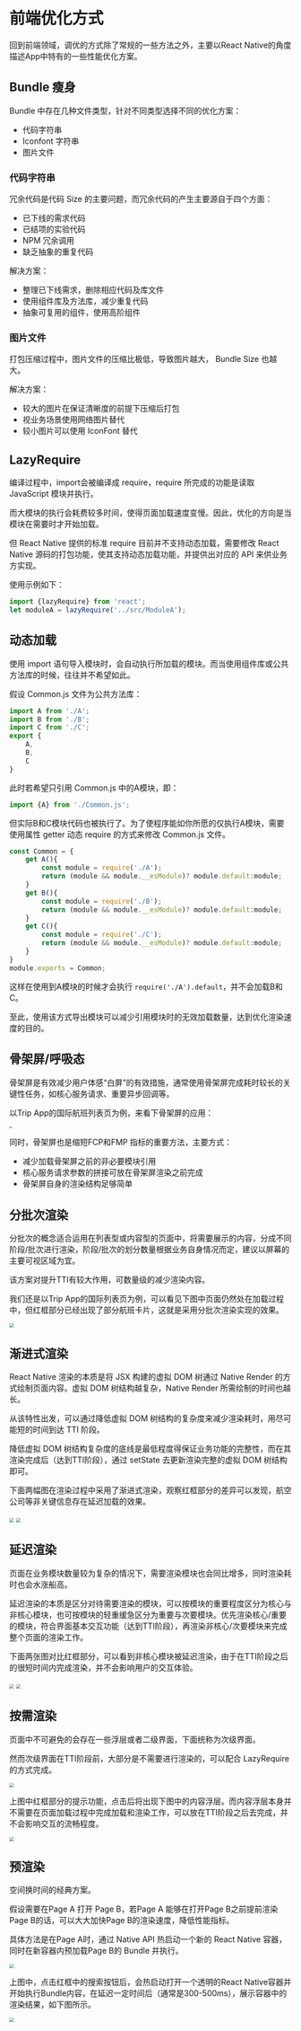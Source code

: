 # 前端优化方式
回到前端领域，调优的方式除了常规的一些方法之外，主要以React Native的角度描述App中特有的一些性能优化方案。

## Bundle 瘦身
Bundle 中存在几种文件类型，针对不同类型选择不同的优化方案：
- 代码字符串
- Iconfont 字符串
- 图片文件

### 代码字符串
冗余代码是代码 Size 的主要问题，而冗余代码的产生主要源自于四个方面：
- 已下线的需求代码
- 已结项的实验代码
- NPM 冗余调用
- 缺乏抽象的重复代码

解决方案：
- 整理已下线需求，删除相应代码及库文件
- 使用组件库及方法库，减少重复代码
- 抽象可复用的组件，使用高阶组件

### 图片文件
打包压缩过程中，图片文件的压缩比极低，导致图片越大， Bundle Size 也越大。

解决方案：
- 较大的图片在保证清晰度的前提下压缩后打包
- 视业务场景使用网络图片替代
- 较小图片可以使用 IconFont 替代

## LazyRequire
编译过程中，import会被编译成 require，require 所完成的功能是读取JavaScript 模块并执行。

而大模块的执行会耗费较多时间，使得页面加载速度变慢。因此，优化的方向是当模块在需要时才开始加载。

但 React Native 提供的标准 require 目前并不支持动态加载，需要修改 React Native 源码的打包功能，使其支持动态加载功能，并提供出对应的 API 来供业务方实现。

使用示例如下：
```javascript
import {lazyRequire} from 'react';
let moduleA = lazyRequire('../src/ModuleA');
```

## 动态加载
使用 import 语句导入模块时，会自动执行所加载的模块。而当使用组件库或公共方法库的时候，往往并不希望如此。

假设 Common.js 文件为公共方法库：

```javascript
import A from './A';
import B from './B';
import C from './C';
export {
    A,
    B,
    C
}
```

此时若希望只引用 Common.js 中的A模块，即：
```javascript
import {A} from './Common.js';
```

但实际B和C模块代码也被执行了。为了使程序能如你所愿的仅执行A模块，需要使用属性 getter 动态 require 的方式来修改 Common.js 文件。

```javascript
const Common = {
    get A(){
        const module = require('./A');
        return (module && module.__esModule)? module.default:module;
    }
    get B(){
        const module = require('./B');
        return (module && module.__esModule)? module.default:module;
    }
    get C(){
        const module = require('./C');
        return (module && module.__esModule)? module.default:module;
    }
}
module.exports = Common;
```

这样在使用到A模块的时候才会执行 `require('./A').default`，并不会加载B和C。

至此，使用该方式导出模块可以减少引用模块时的无效加载数量，达到优化渲染速度的目的。

## 骨架屏/呼吸态
骨架屏是有效减少用户体感“白屏”的有效措施，通常使用骨架屏完成耗时较长的关键性任务，如核心服务请求、重要异步回调等。

以Trip App的国际航班列表页为例，来看下骨架屏的应用：

<img src="https://s3.ax1x.com/2021/02/03/yMo3vT.jpg" style="zoom:30%" />

同时，骨架屏也是缩短FCP和FMP 指标的重要方法，主要方式：
- 减少加载骨架屏之前的非必要模块引用
- 核心服务请求参数的拼接可放在骨架屏渲染之前完成
- 骨架屏自身的渲染结构足够简单

## 分批次渲染
分批次的概念适合运用在列表型或内容型的页面中，将需要展示的内容，分成不同阶段/批次进行渲染，阶段/批次的划分数量根据业务自身情况而定，建议以屏幕的主要可视区域为宜。

该方案对提升TTI有较大作用，可数量级的减少渲染内容。

我们还是以Trip App的国际列表页为例，可以看见下图中页面仍然处在加载过程中，但红框部分已经出现了部分航班卡片，这就是采用分批次渲染实现的效果。

<img src="https://s3.ax1x.com/2021/02/04/y1j4jH.png" style="zoom:50%" />


## 渐进式渲染
React Native 渲染的本质是将 JSX 构建的虚拟 DOM 树通过 Native Render 的方式绘制页面内容。虚拟 DOM 树结构越复杂，Native Render 所需绘制的时间也越长。

从该特性出发，可以通过降低虚拟 DOM 树结构的复杂度来减少渲染耗时，用尽可能短的时间到达 TTI 阶段。

降低虚拟 DOM 树结构复杂度的底线是最低程度得保证业务功能的完整性，而在其渲染完成后（达到TTI阶段），通过 setState 去更新渲染完整的虚拟 DOM 树结构即可。

下面两幅图在渲染过程中采用了渐进式渲染，观察红框部分的差异可以发现，航空公司等非关键信息存在延迟加载的效果。 

<img src="https://s3.ax1x.com/2021/02/04/y1j0c4.png" style="zoom:50%" />

<img src="https://s3.ax1x.com/2021/02/04/y1vtrd.png" style="zoom:50%" />

                    
## 延迟渲染
页面在业务模块数量较为复杂的情况下，需要渲染模块也会同比增多，同时渲染耗时也会水涨船高。

延迟渲染的本质是区分对待需要渲染的模块，可以按模块的重要程度区分为核心与非核心模块，也可按模块的轻重缓急区分为重要与次要模块。优先渲染核心/重要的模块，符合界面基本交互功能（达到TTI阶段），再渲染非核心/次要模块来完成整个页面的渲染工作。

下面两张图对比红框部分，可以看到非核心模块被延迟渲染，由于在TTI阶段之后的很短时间内完成渲染，并不会影响用户的交互体验。

<img src="https://s3.ax1x.com/2021/02/04/y1jw3F.png" style="zoom:50%" />         

<img src="https://s3.ax1x.com/2021/02/04/y1xZJf.png" style="zoom:50%" />


## 按需渲染
页面中不可避免的会存在一些浮层或者二级界面，下面统称为次级界面。

然而次级界面在TTI阶段前，大部分是不需要进行渲染的，可以配合 LazyRequire 的方式完成。

<img src="https://s3.ax1x.com/2021/02/04/y1jru9.png" style="zoom:50%" />

上图中红框部分的提示功能，点击后将出现下图中的内容浮层。而内容浮层本身并不需要在页面加载过程中完成加载和渲染工作，可以放在TTI阶段之后去完成，并不会影响交互的流畅程度。

<img src="https://s3.ax1x.com/2021/02/04/y1jsBR.png" style="zoom:50%" />
      
## 预渲染

空间换时间的经典方案。

假设需要在Page A 打开 Page B，若Page A 能够在打开Page B之前提前渲染Page B的话，可以大大加快Page B的渲染速度，降低性能指标。

具体方法是在Page A时，通过 Native API 热启动一个新的 React Native 容器，同时在新容器内预加载Page B的 Bundle 并执行。

<img src="https://s3.ax1x.com/2021/02/04/y1jcAx.png" style="zoom:50%" />

上图中，点击红框中的搜索按钮后，会热启动打开一个透明的React Native容器并开始执行Bundle内容，在延迟一定时间后（通常是300-500ms），展示容器中的渲染结果，如下图所示。

<img src="https://s3.ax1x.com/2021/02/04/y1jyH1.png" style="zoom:50%" />